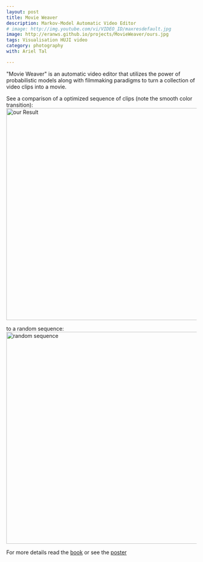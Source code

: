 ```yaml
---
layout: post
title: Movie Weaver
description: Markov-Model Automatic Video Editor
# image: http://img.youtube.com/vi/VIDEO_ID/maxresdefault.jpg
image: http://eranws.github.io/projects/MovieWeaver/ours.jpg
tags: Visualisation HUJI video
category: photography
with: Ariel Tal

---
```


"Movie Weaver" is an automatic video editor that utilizes the power of probabilistic models along with filmmaking paradigms to turn a collection of video clips into a movie.

See a comparison of a optimized sequence of clips (note the smooth color transition):
<img src="http://eranws.github.io/projects/MovieWeaver/ours.jpg" alt="our Result" width="560">

to a random sequence:  
<img src="http://eranws.github.io/projects/MovieWeaver/random.jpg" alt="random sequence" width="560">

For more details read the <a href="http://eranws.github.io/projects/MovieWeaver/book.pdf">book</a> or see the <a href="http://eranws.github.io/projects/MovieWeaver/poster.pdf">poster</a>

<!--
<p>Computer Engineering Final Project - HUJI</p>
Eran Weissenstern Ariel Tal
-->
